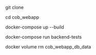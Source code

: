 git clone <your-github-repo-url>

cd cob_webapp

docker-compose up --build

docker-compose run backend-tests

docker volume rm cob_webapp_db_data
